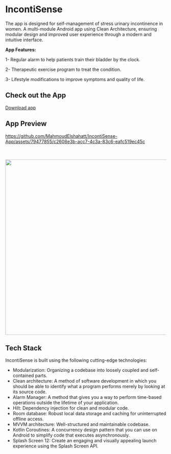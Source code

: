 # IncontiSense

The app is designed for self-management of stress urinary incontinence in women. A multi-module Android app using Clean Architecture, ensuring modular design and improved user experience through a modern and intuitive interface.

**App Features:**

1- Regular alarm to help patients train their bladder by the clock.

2- Therapeutic exercise program to treat the condition.

3- Lifestyle modifications to improve symptoms and  quality of life.


## Check out the App

[Download app](https://files.fm/u/zngm2emeeq)

## App Preview


https://github.com/MahmoudElshahatt/IncontiSense-App/assets/79477855/c2608e3b-acc7-4c3a-83c6-eafc519ec45c

<br>

</br>

<img src="https://github.com/MahmoudElshahatt/IncontiSense/assets/79477855/87a63866-a325-4b4c-93bd-aa32aa0857bf" width="750" height="550">



## Tech Stack

IncontiSense is built using the following cutting-edge technologies:

* Modularization: Organizing a codebase into loosely coupled and self-contained parts.
* Clean architecture: A method of software development in which you should be able to identify what a program performs merely by looking at its source code.
* Alarm Manager: A method that gives you a way to perform time-based operations outside the lifetime of your application.
* Hilt: Dependency injection for clean and modular code.
* Room database: Robust local data storage and caching for uninterrupted offline access.
* MVVM architecture: Well-structured and maintainable codebase.
* Kotlin Coroutines: A concurrency design pattern that you can use on Android to simplify code that executes asynchronously.
* Splash Screen 12: Create an engaging and visually appealing launch experience using the Splash Screen API.



